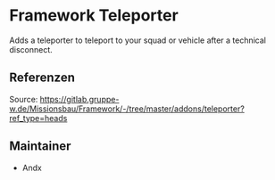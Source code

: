 # Framework Teleporter

Adds a teleporter to teleport to your squad or vehicle after a technical disconnect.

## Referenzen

Source: <https://gitlab.gruppe-w.de/Missionsbau/Framework/-/tree/master/addons/teleporter?ref_type=heads>

## Maintainer

- Andx
